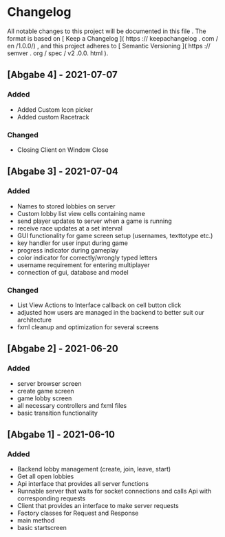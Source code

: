# Changelog
All notable changes to this project will be documented
in this file .
The format is based on
[ Keep a Changelog ]( https :// keepachangelog . com / en /1.0.0/) ,
and this project adheres to
[ Semantic Versioning ]( https :// semver . org / spec / v2 .0.0. html ).

## [Abgabe 4] - 2021-07-07
### Added
- Added Custom Icon picker
- Added custom Racetrack

### Changed
- Closing Client on Window Close

## [Abgabe 3] - 2021-07-04
### Added
- Names to stored lobbies on server
- Custom lobby list view cells containing name 
- send player updates to server when a game is running
- receive race updates at a set interval
- GUI functionality for game screen setup (usernames, texttotype etc.)
- key handler for user input during game
- progress indicator during gameplay
- color indicator for correctly/wrongly typed letters  
- username requirement for entering multiplayer
- connection of gui, database and model

### Changed
- List View Actions to Interface callback on cell button click
- adjusted how users are managed in the backend to better suit our architecture
- fxml cleanup and optimization for several screens

## [Abgabe 2] - 2021-06-20
### Added
- server browser screen
- create game screen
- game lobby screen  
- all necessary controllers and fxml files
- basic transition functionality

## [Abgabe 1] - 2021-06-10
### Added
- Backend lobby management (create, join, leave, start)
- Get all open lobbies
- Api interface that provides all server functions
- Runnable server that waits for socket connections and calls Api with corresponding requests
- Client that provides an interface to make server requests
- Factory classes for Request and Response
- main method
- basic startscreen
